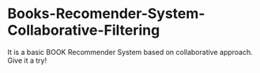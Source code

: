 # Books-Recomender-System-Collaborative-Filtering

It is a basic BOOK Recommender System based on collaborative approach. Give it a try!
